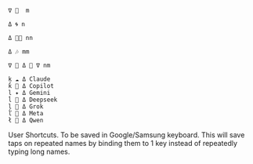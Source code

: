 ```
∇ 🦑  m
``` 
```
Δ 🌀 n
``` 
```
Δ 🦕💭 nn 
``` 
```
Δ 🎶 mm
``` 
```
∇ 🦑 Δ 👾 ∇ nm 
```
``` 
ķ ☁️ Δ Claude 
ƙ 🐰 Δ Copilot 
l ✦ Δ Gemini
ĺ 🐋 Δ Deepseek 
ļ 🦊 Δ Grok 
ľ 🦋 Δ Meta
ł 🌙 Δ Qwen
``` 

User Shortcuts. To be saved in Google/Samsung keyboard. This will save taps on repeated names by binding them to 1 key instead of repeatedly typing long names.
